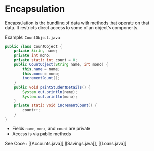 # Encapsulation

Encapsulation is the bundling of data with methods that operate on that data. It restricts direct access to some of an object's components.

Example: `CountObject.java`

```java
public class CountObject {
    private String name;
    private int mono;
    private static int count = 0;
    public CountObject(String name, int mono) {
        this.name = name;
        this.mono = mono;
        incrementCount();
    }
    public void printStudentDetails() {
        System.out.println(name);
        System.out.println(mono);
    }
    private static void incrementCount() {
        count++;
    }
}
```

- Fields `name`, `mono`, and `count` are private
- Access is via public methods

See Code : [[Accounts.java]],[[Savings.java]], [[Loans.java]]